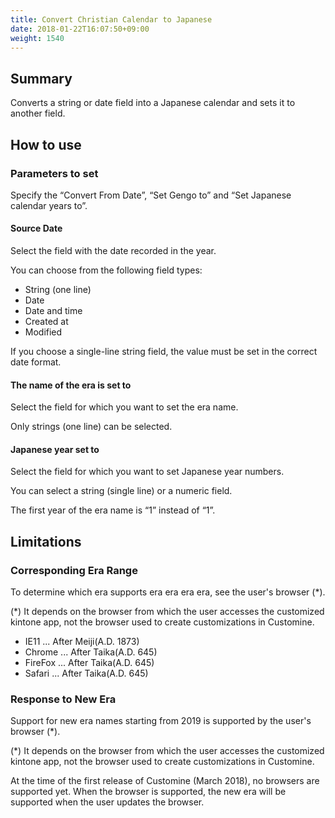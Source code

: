 ```yaml
---
title: Convert Christian Calendar to Japanese
date: 2018-01-22T16:07:50+09:00
weight: 1540
---
```

## Summary

Converts a string or date field into a Japanese calendar and sets it to another field.

## How to use

### Parameters to set

Specify the “Convert From Date”, “Set Gengo to” and “Set Japanese calendar years to”.

#### Source Date

Select the field with the date recorded in the year.

You can choose from the following field types:

-	String (one line)
-	Date
-	Date and time
-	Created at
-	Modified

If you choose a single-line string field, the value must be set in the correct date format.

#### The name of the era is set to

Select the field for which you want to set the era name.

Only strings (one line) can be selected.

#### Japanese year set to

Select the field for which you want to set Japanese year numbers.

You can select a string (single line) or a numeric field.

The first year of the era name is “1” instead of “1”.

## Limitations

### Corresponding Era Range

To determine which era supports era era era era, see the user's browser (*).

\(*) It depends on the browser from which the user accesses the customized kintone app, not the browser used to create customizations in Customine.

- IE11 ... After Meiji(A.D. 1873)
- Chrome ... After Taika(A.D. 645)
- FireFox ... After Taika(A.D. 645)
- Safari ... After Taika(A.D. 645)

### Response to New Era

Support for new era names starting from 2019 is supported by the user's browser (*).

\(*) It depends on the browser from which the user accesses the customized kintone app, not the browser used to create customizations in Customine.

At the time of the first release of Customine (March 2018), no browsers are supported yet. When the browser is supported, the new era will be supported when the user updates the browser.
